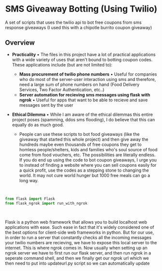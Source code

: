 
<h1 align="center", > SMS Giveaway Botting (Using Twilio)</h1>

A set of scripts that uses the twilio api to bot free coupons from sms response giveaways (I used this with a chipotle burrito coupon giveaway)




## Overview

- **Practicality** • The files in this project have a lot of practical applications with a wide variety of uses that aren't bound to botting coupon codes. These applications include (but are not limited to):

  - **Mass procurement of twilio phone numbers** • Useful for companies who do most of the server-user interaction using sms and therefore, need a large sum of phone numbers on hand (Food Delivery Services, Two Factor Authentication, etc..)
  - **Server automation for recieving sms messages using flask with ngrok** • Useful for apps that want to be able to recieve and save messages sent by the user
- **Ethical Dilemma** • While I am aware of the ethical dilemmas this entire project poses (spamming, ddos sms flooding), I do believe that this can equally do as much good. 
  - People can use these scripts to bot food giveaways (like the giveaway that started this whole project) and then give away the hundreds maybe even thousands of free coupons they get to homless people/shelters, kids and families who's soul source of food come from food vouchers, etc. The possibilities are literally endless. If you do end up using the code to bot coupon giveaways, I urge you to instead of finding a website where you can sell coupons easily for a quick profit, use the codes as a stepping stone to changing the world. It may not cure world hunger but 1000 free meals can go a long way.
  
 
 &nbsp;
   ```python
   from flask import Flask
   from flask_ngrok import run_with_ngrok
   ```
 &nbsp;
 
Flask is a python web framework that allows you to build localhost web applications with ease. Such ease in fact that it's widely considered one of the best options for client-side web frameworks in python. But for our use, in order to run a server that constantly checks all the incoming messages your twilio numbers are recieving, we have to expose this local server to the internet. This is where ngrok comes in. Now usually when setting up an ngrok server we have to first run our flask server, and then run ngrok in a seperate command shell, and then we finally get our ngrok url which we then need to put into updateurl.py script so we can automatically update
   
